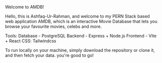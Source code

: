 Welcome to AMDB!

Hello, this is Ashfaq-Ur-Rahman, and welcome to my PERN Stack based web application AMDB, which is an interactive Movie Database that lets you browse your favourite movies, celebs and more.

Tools:
Database - PostgreSQL
Backend - Express + Node.js
Frontend - Vite + React
CSS: Tailwindcss

To run locally on your machine, simply download the repository or clone it, and then fetch your data. you're good to go!
